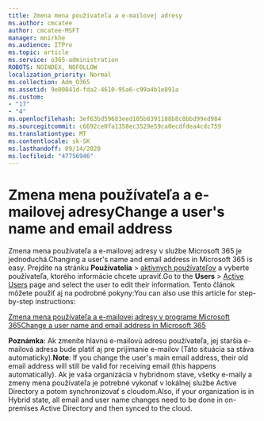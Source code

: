 ```yaml
---
title: Zmena mena používateľa a e-mailovej adresy
ms.author: cmcatee
author: cmcatee-MSFT
manager: mnirkhe
ms.audience: ITPro
ms.topic: article
ms.service: o365-administration
ROBOTS: NOINDEX, NOFOLLOW
localization_priority: Normal
ms.collection: Adm_O365
ms.assetid: 9e00841d-fda2-4610-95a6-c99a4b1e891a
ms.custom:
- "17"
- "4"
ms.openlocfilehash: 3ef63bd59683eed105b8391188b8c8bbd99ed984
ms.sourcegitcommit: c6692ce0fa1358ec3529e59ca0ecdfdea4cdc759
ms.translationtype: MT
ms.contentlocale: sk-SK
ms.lasthandoff: 09/14/2020
ms.locfileid: "47756946"
---
```

# <a name="change-a-users-name-and-email-address"></a><span data-ttu-id="6c388-102">Zmena mena používateľa a e-mailovej adresy</span><span class="sxs-lookup"><span data-stu-id="6c388-102">Change a user's name and email address</span></span>

<span data-ttu-id="6c388-103">Zmena mena používateľa a e-mailovej adresy v službe Microsoft 365 je jednoduchá.</span><span class="sxs-lookup"><span data-stu-id="6c388-103">Changing a user's name and email address in Microsoft 365 is easy.</span></span> <span data-ttu-id="6c388-104">Prejdite na stránku **Používatelia** \> [aktívnych používateľov](https://go.microsoft.com/fwlink/p/?linkid=834822) a vyberte používateľa, ktorého informácie chcete upraviť.</span><span class="sxs-lookup"><span data-stu-id="6c388-104">Go to the **Users** \> [Active Users](https://go.microsoft.com/fwlink/p/?linkid=834822) page and select the user to edit their information.</span></span> <span data-ttu-id="6c388-105">Tento článok môžete použiť aj na podrobné pokyny:</span><span class="sxs-lookup"><span data-stu-id="6c388-105">You can also use this article for step-by-step instructions:</span></span>
  
[<span data-ttu-id="6c388-106">Zmena mena používateľa a e-mailovej adresy v programe Microsoft 365</span><span class="sxs-lookup"><span data-stu-id="6c388-106">Change a user name and email address in Microsoft 365</span></span>](https://docs.microsoft.com/microsoft-365/admin/add-users/change-a-user-name-and-email-address)
  
 <span data-ttu-id="6c388-107">**Poznámka**: Ak zmeníte hlavnú e-mailovú adresu používateľa, jej staršia e-mailová adresa bude platiť aj pre prijímanie e-mailov (Táto situácia sa stáva automaticky).</span><span class="sxs-lookup"><span data-stu-id="6c388-107">**Note**: If you change the user's main email address, their old email address will still be valid for receiving email (this happens automatically).</span></span> <span data-ttu-id="6c388-108">Ak je vaša organizácia v hybridnom stave, všetky e-maily a zmeny mena používateľa je potrebné vykonať v lokálnej službe Active Directory a potom synchronizovať s cloudom.</span><span class="sxs-lookup"><span data-stu-id="6c388-108">Also, if your organization is in Hybrid state, all email and user name changes need to be done in on-premises Active Directory and then synced to the cloud.</span></span>